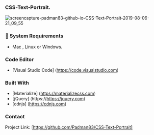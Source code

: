 ### CSS-Text-Portrait.

![screencapture-padman83-github-io-CSS-Text-Portrait-2019-08-06-21_09_55](https://user-images.githubusercontent.com/45048950/65160674-bdf64c80-da68-11e9-9ef0-799b698715bd.png)

### 🧰 System Requirements

* Mac , Linux or Windows.

### Code Editor

* [Visual Studio Code] (https://code.visualstudio.com)

### Built With

* [Materialize] (https://materializecss.com)
* [jQuery] (https://https://jquery.com)
* [cdnjs] (https://cdnjs.com)

### Contact

Project Link: [https://github.com/Padman83/CSS-Text-Portrait]
